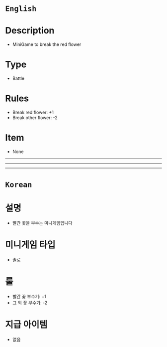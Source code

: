 # `English`
# Description
- MiniGame to break the red flower

# Type
- Battle

# Rules
- Break red flower: +1
- Break other flower: -2

# Item
- None
---
---
---
# `Korean`
# 설명
- 빨간 꽃을 부수는 미니게임입니다

# 미니게임 타입
- 솔로

# 룰
- 빨간 꽃 부수기: +1
- 그 외 꽃 부수기: -2

# 지급 아이템
- 없음
